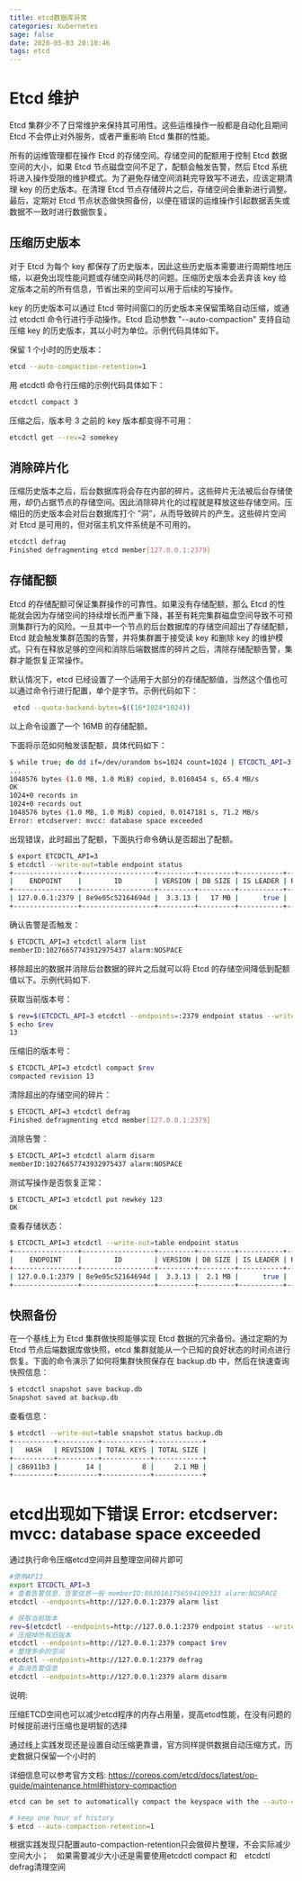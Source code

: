 ```yaml
---
title: etcd数据库异常
categories: Kubernetes
sage: false
date: 2020-05-03 20:10:46
tags: etcd
---
```



# Etcd 维护

Etcd 集群少不了日常维护来保持其可用性。这些运维操作一般都是自动化且期间 Etcd 不会停止对外服务，或者严重影响 Etcd 集群的性能。

所有的运维管理都在操作 Etcd 的存储空间。存储空间的配额用于控制 Etcd 数据空间的大小，如果 Etcd 节点磁盘空间不足了，配额会触发告警，然后 Etcd 系统将进入操作受限的维护模式。为了避免存储空间消耗完导致写不进去，应该定期清理 key 的历史版本。在清理 Etcd 节点存储碎片之后，存储空间会重新进行调整。最后，定期对 Etcd 节点状态做快照备份，以便在错误的运维操作引起数据丢失或数据不一致时进行数据恢复。
<!-- more -->

## 压缩历史版本

对于 Etcd 为每个 key 都保存了历史版本，因此这些历史版本需要进行周期性地压缩，以避免出现性能问题或存储空间耗尽的问题。压缩历史版本会丢弃该 key 给定版本之前的所有信息，节省出来的空间可以用于后续的写操作。

key 的历史版本可以通过 Etcd 带时间窗口的历史版本来保留策略自动压缩，或通过 etcdctl 命令行进行手动操作。Etcd 启动参数 "--auto-compaction" 支持自动压缩 key 的历史版本，其以小时为单位。示例代码具体如下。

保留 1 个小时的历史版本：
```bash
etcd --auto-compaction-retention=1
```
用 etcdctl 命令行压缩的示例代码具体如下：

```bash
etcdctl compact 3
```

压缩之后，版本号 3 之前的 key 版本都变得不可用：

```bash
etcdctl get --rev=2 somekey
```

## 消除碎片化

压缩历史版本之后，后台数据库将会存在内部的碎片。这些碎片无法被后台存储使用，却仍占据节点的存储空间。因此消除碎片化的过程就是释放这些存储空间。压缩旧的历史版本会对后台数据库打个 ”洞”，从而导致碎片的产生。这些碎片空间对 Etcd 是可用的，但对宿主机文件系统是不可用的。

```bash
etcdctl defrag
Finished defragmenting etcd member[127.0.0.1:2379]
```

## 存储配额

Etcd 的存储配额可保证集群操作的可靠性。如果没有存储配额，那么 Etcd 的性能就会因为存储空间的持续增长而严重下降，甚至有耗完集群磁盘空间导致不可预测集群行为的风险。一旦其中一个节点的后台数据库的存储空间超出了存储配额，Etcd 就会触发集群范围的告警，并将集群置于接受读 key 和删除 key 的维护模式。只有在释放足够的空间和消除后端数据库的碎片之后，清除存储配额告警，集群才能恢复正常操作。

默认情况下，etcd 已经设置了一个适用于大部分的存储配额值，当然这个值也可以通过命令行进行配置，单个是字节。示例代码如下：

```bash
 etcd --quota-backend-bytes=$((16*1024*1024))
```

以上命令设置了一个 16MB 的存储配额。

下面将示范如何触发该配额，具体代码如下：
```bash
$ while true; do dd if=/dev/urandom bs=1024 count=1024 | ETCDCTL_API=3 etcdctl put key || break; done
...
1048576 bytes (1.0 MB, 1.0 MiB) copied, 0.0160454 s, 65.4 MB/s
OK
1024+0 records in
1024+0 records out
1048576 bytes (1.0 MB, 1.0 MiB) copied, 0.0147181 s, 71.2 MB/s
Error: etcdserver: mvcc: database space exceeded
```

出现错误，此时超出了配额，下面执行命令确认是否超出了配额。
```bash
$ export ETCDCTL_API=3
$ etcdctl --write-out=table endpoint status
+----------------+------------------+---------+---------+-----------+-----------+------------+
|    ENDPOINT    |        ID        | VERSION | DB SIZE | IS LEADER | RAFT TERM | RAFT INDEX |
+----------------+------------------+---------+---------+-----------+-----------+------------+
| 127.0.0.1:2379 | 8e9e05c52164694d |  3.3.13 |   17 MB |      true |         5 |         23 |
+----------------+------------------+---------+---------+-----------+-----------+------------+
```

确认告警是否触发：
```bash
$ ETCDCTL_API=3 etcdctl alarm list
memberID:10276657743932975437 alarm:NOSPACE
```
移除超出的数据并消除后台数据的碎片之后就可以将 Etcd 的存储空间降低到配额值以下。示例代码如下.

获取当前版本号：
```bash
$ rev=$(ETCDCTL_API=3 etcdctl --endpoints=:2379 endpoint status --write-out="json" | egrep -o '"revision":[0-9]*' | egrep -o '[0-9]*')
$ echo $rev
13
```
压缩旧的版本号：
```bash
$ ETCDCTL_API=3 etcdctl compact $rev
compacted revision 13
```

清除超出的存储空间的碎片：
```bash
$ ETCDCTL_API=3 etcdctl defrag
Finished defragmenting etcd member[127.0.0.1:2379]
```
消除告警：
```bash
$ ETCDCTL_API=3 etcdctl alarm disarm
memberID:10276657743932975437 alarm:NOSPACE
```
测试写操作是否恢复正常：
```bash
$ ETCDCTL_API=3 etcdctl put newkey 123
OK
```
查看存储状态：
```bash
$ ETCDCTL_API=3 etcdctl --write-out=table endpoint status
+----------------+------------------+---------+---------+-----------+-----------+------------+
|    ENDPOINT    |        ID        | VERSION | DB SIZE | IS LEADER | RAFT TERM | RAFT INDEX |
+----------------+------------------+---------+---------+-----------+-----------+------------+
| 127.0.0.1:2379 | 8e9e05c52164694d |  3.3.13 |  2.1 MB |      true |         5 |         28 |
+----------------+------------------+---------+---------+-----------+-----------+------------+
```

## 快照备份

在一个基线上为 Etcd 集群做快照能够实现 Etcd 数据的冗余备份。通过定期的为 Etcd 节点后端数据库做快照，etcd 集群就能从一个已知的良好状态的时间点进行恢复。下面的命令演示了如何将集群快照保存在 backup.db 中，然后在快速查询快照信息：

```bash
$ etcdctl snapshot save backup.db
Snapshot saved at backup.db
```
查看信息：
```bash
$ etcdctl --write-out=table snapshot status backup.db
+----------+----------+------------+------------+
|   HASH   | REVISION | TOTAL KEYS | TOTAL SIZE |
+----------+----------+------------+------------+
| c86911b3 |       14 |          8 |     2.1 MB |
+----------+----------+------------+------------+
```

# etcd出现如下错误  Error: etcdserver: mvcc: database space exceeded

通过执行命令压缩etcd空间并且整理空间碎片即可
```bash
#使用API3
export ETCDCTL_API=3
# 查看告警信息，告警信息一般 memberID:8630161756594109333 alarm:NOSPACE
etcdctl --endpoints=http://127.0.0.1:2379 alarm list

# 获取当前版本
rev=$(etcdctl --endpoints=http://127.0.0.1:2379 endpoint status --write-out="json" | egrep -o '"revision":[0-9]*' | egrep -o '[0-9].*')
# 压缩掉所有旧版本
etcdctl --endpoints=http://127.0.0.1:2379 compact $rev
# 整理多余的空间
etcdctl --endpoints=http://127.0.0.1:2379 defrag
# 取消告警信息
etcdctl --endpoints=http://127.0.0.1:2379 alarm disarm
```

说明:

压缩ETCD空间也可以减少etcd程序的内存占用量，提高etcd性能，在没有问题的时候提前进行压缩也是明智的选择

 

通过线上实践发现还是设置自动压缩更靠谱，官方同样提供数据自动压缩方式，历史数据只保留一个小时的

详细信息可以参考官方文档: https://coreos.com/etcd/docs/latest/op-guide/maintenance.html#history-compaction

```bash
etcd can be set to automatically compact the keyspace with the --auto-compaction option with a period of hours:

# keep one hour of history
$ etcd --auto-compaction-retention=1
```

根据实践发现只配置auto-compaction-retention只会做碎片整理，不会实际减少空间大小；　如果需要减少大小还是需要使用etcdctl compact 和　etcdctl defrag清理空间